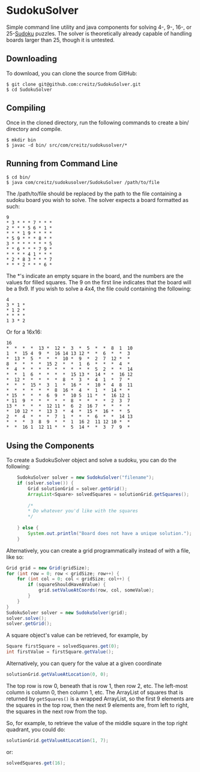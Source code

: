 SudokuSolver
=========================

Simple command line utility and java components for solving 4-, 9-, 16-, or 25-[Sudoku][] puzzles.
The solver is theoretically already capable of handling boards larger than 25, though it 
is untested.

## Downloading

To download, you can clone the source from GitHub:

    $ git clone git@github.com:creitz/SudokuSolver.git
    $ cd SudokuSolver


## Compiling

Once in the cloned directory, run the following commands to create a bin/ directory and compile.

	$ mkdir bin
	$ javac -d bin/ src/com/creitz/sudokusolver/*

## Running from Command Line

	$ cd bin/
	$ java com/creitz/sudokusolver/SudokuSolver /path/to/file
	
The /path/to/file should be replaced by the path to the file containing a sudoku board you wish to solve.
The solver expects a board formatted as such:

```
9
* 3 * * * 7 * * *
2 * * * 5 6 * 1 *
* * * 1 9 * * * *
* 5 9 * * * 8 * *
3 * * * * * * * 5
* * 6 * * * 7 9 *
* * * * 4 1 * * *
* 2 * 8 3 * * * 7
* * * 2 * * * 6 *
```

The *'s indicate an empty square in the board, and the numbers are the values for filled squares.
The 9 on the first line indicates that the board will be a 9x9.  If you wish to solve a 4x4, the 
file could containing the following:

```
4
3 * 1 *
* 1 2 *
* * * *
1 3 * 2
```

Or for a 16x16:

```
16
*  *  *  *  13 *  12 *  3  *  5  *  *  8  1  10
1  *  15 4  9  *  16 14 13 12 *  *  6  *  *  3
*  13 *  5  *  *  *  10 *  9  *  2  7  12 *  *
8  *  *  *  *  15 2  *  *  1  6  *  *  *  4  *
*  4  *  *  *  *  *  *  *  *  *  5  2  *  *  14
*  *  1  6  *  *  *  *  15 13 *  14 *  *  16 12
*  12 *  *  *  *  *  8  *  3  *  4  1  *  7  *
*  *  *  15 *  3  1  *  16 *  *  10 *  4  8  11
*  *  *  *  *  *  8  16 *  4  *  1  *  14 *  *
* 15  *  *  *  6  9  *  10 5  11 *  *  16 12 1
* 11  9  *  *  *  *  *  8  *  *  *  *  2  3  7
13 *  *  *  *  12 11 *  6  2  16 7  *  *  *  * 
*  10 12 *  *  13 3  *  4  *  15 *  16 *  *  5
2  *  4  *  *  *  7  1  *  *  *  6  *  *  14 13
*  *  *  3  8  9  *  *  1  16 2  11 12 10 *  * 
*  *  16 1  12 11 *  *  5  14 *  *  3  7  9  * 

```

## Using the Components

To create a SudokuSolver object and solve a sudoku, you can do the following:

```java
	SudokuSolver solver = new SudokuSolver("filename");
	if (solver.solve()) {
		Grid solutionGrid = solver.getGrid();
		ArrayList<Square> solvedSquares = solutionGrid.getSquares();
		
		/*
		* Do whatever you'd like with the squares
		*/
		
	} else {
		System.out.println("Board does not have a unique solution.");
	}
```

Alternatively, you can create a grid programmatically instead of with a file, like so:

```java
Grid grid = new Grid(gridSize);
for (int row = 0; row < gridSize; row++) {
	for (int col = 0; col < gridSize; col++) {
		if (squareShouldHaveAValue) {
			grid.setValueAtCoords(row, col, someValue);
		}
	}
}
SudokuSolver solver = new SudokuSolver(grid);
solver.solve();
solver.getGrid();
```

A square object's value can be retrieved, for example, by 

```java
Square firstSquare = solvedSquares.get(0);
int firstValue = firstSquare.getValue();
```

Alternatively, you can query for the value at a given coordinate

```java
solutionGrid.getValueAtLocation(0, 0);
```

The top row is row 0, beneath that is row 1, then row 2, etc.
The left-most column is column 0, then column 1, etc.
The ArrayList of squares that is returned by ```getSquares()``` is a wrapped
ArrayList, so the first 9 elements are the squares in the top row, then 
the next 9 elements are, from left to right, the squares in the next row
from the top.  

So, for example, to retrieve the value of the middle square in the top right 
quadrant, you could do:

```java
solutionGrid.getValueAtLocation(1, 7);
```

or:

```java
solvedSquares.get(16);
```


[Sudoku]: http://en.wikipedia.org/wiki/Sudoku
